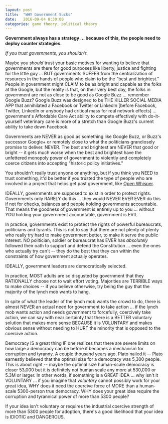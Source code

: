 ```yaml
---
layout: post
title:  "WHY Government Sucks"
date:   2016-09-04 8:30:00
categories: game theory, political theory
---
```

**Government always has a strategy ... because of this, the people need to deploy counter strategies.**   

*If you trust governments, you shouldn't.*   

Maybe you *should* trust your basic motives for wanting to believe that governments are there for good purposes like liberty, justice and fighting for the little guy ... BUT governments SUFFER from the centralization of resources in the hands of people who claim to be the "best and brightest."  People in government might CLAIM to be as bright and capable as the folks at the Google, but the reality is that, on their very best day, the folks in government are not as close to be good as Google Buzz ... remember Google Buzz?  Google Buzz was designed to be THE KILLER SOCIAL MEDIA APP that annihilated a Facebook or Twitter or LinkedIn [before Facebook, Twitter, LinkedIn or anybody had critical mass for real network effects] ... government's Affordable Care Act ability to compete effectively with do-it-yourself veterinary care is more of a stretch than Google Buzz's current ability to take down Facebook.

Governments are NEVER as good as something like Google Buzz, or Buzz's successor Google+ or remotely close to what the politicians grandiosely promise to deliver. NEVER.  The best and brightest are NEVER that good or bright -- it gets much worse when the best and brightest have the unfettered monopoly power of government to violently and completely coerce citizens into accepting "historic policy initiatives."

You shouldn't really trust anyone or anything, but if you think you NEED to trust something, it'd be better if you trusted the type of people who are involved in a project that helps get past government, like [Open Whisper](https://github.com/whispersystems/).  

IDEALLY, governments are supposed to exist in order to protect rights. Governments only RARELY do this ... they would NEVER EVER EVER do this if not for checks, balances and people holding governments accountable.  That means the goodness of government is entirely up to you ... without YOU holding your government accountable, government is EVIL.

In practice, governments exist to protect the rights of powerful bureaucrats, politicians and tyrants. This is not to say that there are not plenty of plenty who really try hard to make government better, to make it serve the public interest.  NO politician, soldier or bureaucrat has EVER has *absolutely* followed their oath to support and defend the Constitution ... even the ones who actually try can't -- they do the best that they can within the constraints of how government actually operates.

IDEALLY, government leaders are democratically selected.

In practice, MOST adults are so disgusted by government that they RATIONALLY choose not to wait effort voting. Majorities are TERRIBLE ways to make choices -- if you believe otherwise, try being the guy that the majority of the lynch mob wants to hang.

In spite of what the leader of the lynch mob wants the crowd to do, there is almost NEVER an actual need for government to take action ... if the lynch mob wants action and needs government to forcefully, coercively take action, we can say with near certainty that there is a BETTER voluntary solution that makes more sense BECAUSE it is VOLUNTARY and makes obvious sense without needing to HURT the minority that is opposed to the coercive action.  

Democracy IS a great thing IF one realizes that there are severe limits on how large a democracy can be before it becomes a mechanism for corruption and tyranny.  A couple thousand years ago, Plato nailed it -- Plato earnestly believed that the optimal size for a democracy was 5,300 people.  This is about right -- maybe the optimal size human-scale democracy is closer 53,000 but it is definitely not human scale any more at 530,000 or 5.3M or larger.  In other words, if something is a GREAT IDEA ... why isn't it VOLUNTARY ... if you imagine that *voluntary* cannot possibly work for your great idea, WHY does it need the coercive force of MORE than a human-scale 5300-person true democracy.  WHY does your great idea require the corruption and tyrannical power of more than 5300 people?  

If your idea isn't voluntary or requires the industrial coercive strength of more than 5300 people for adoption, there's a good likelihood that your idea is IDIOTIC and DANGEROUS.
